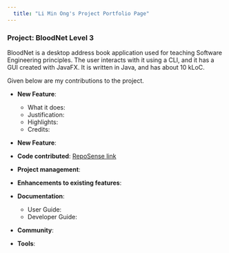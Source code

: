 ```yaml
---
  title: "Li Min Ong's Project Portfolio Page"
---
```


### Project: BloodNet Level 3

BloodNet is a desktop address book application used for teaching Software Engineering principles. 
The user interacts with it using a CLI, and it has a GUI created with JavaFX. 
It is written in Java, and has about 10 kLoC.

Given below are my contributions to the project.

* **New Feature**: 
  * What it does:
  * Justification: 
  * Highlights: 
  * Credits: 

* **New Feature**: 

* **Code contributed**: [RepoSense link]()

* **Project management**:

* **Enhancements to existing features**:

* **Documentation**:
  * User Guide:
  * Developer Guide:

* **Community**:

* **Tools**:
 

